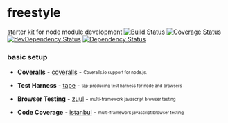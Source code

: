 # freestyle
starter kit for node module development
[![Build Status](https://travis-ci.org/zanuka/freestyle.svg)](https://travis-ci.org/zanuka/freestyle) [![Coverage Status](https://coveralls.io/repos/zanuka/freestyle/badge.svg?branch=master&service=github)](https://coveralls.io/github/zanuka/freestyle?branch=master) [![devDependency Status](https://david-dm.org/shinnn/istanbul-coveralls/dev-status.svg)](https://david-dm.org/shinnn/istanbul-coveralls#info=devDependencies) [![Dependency Status](https://david-dm.org/zanuka/freestyle.svg)](https://david-dm.org/zanuka/freestyle)

### basic setup
 
- **Coveralls** - [coveralls](https://github.com/nickmerwin/node-coveralls) - <sub><sup>Coveralls.io support for node.js.</sup></sub>

- **Test Harness** - [tape](https://github.com/substack/tape) - <sub><sup>tap-producing test harness for node and browsers</sup></sub>

- **Browser Testing** - [zuul](https://github.com/defunctzombie/zuul) - <sub><sup>multi-framework javascript browser testing</sup></sub>

- **Code Coverage** - [istanbul](https://github.com/gotwarlost/istanbul) - <sub><sup>multi-framework javascript browser testing</sup></sub>


